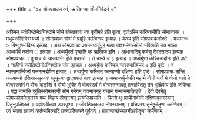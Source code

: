 +++
title = "०२ सोमप्रवाकवरणं, ऋत्विग्भ्यः सोमनिवेदनं च"

+++

अस्मिन् ज्योतिष्टोमेऽग्निष्टोमे सोमे सोमप्रवाकं त्वां वृणीमहे इति वृत्वा, वृतोऽस्मि करिष्यामीति सोमप्रवाकः । मधुपर्कादिभिरभ्यर्च्य । सोमप्रवाक सोमं मे प्रब्रूहि ऋत्विग्भ्य इत्याह । केभ्य इति सोमप्रवाकेनोक्ते । यजमानः :- विष्णुशर्मादिभ्य इत्याह । अथ सोमप्रवाकः प्रथममध्वर्युगृहं गत्वा यज्ञशर्मणस्सोमो भविष्यति तत्र भवता आध्वर्यवं कर्तव्य ं इत्याह । अध्वर्युस्तं पृच्छति क ऋत्विज इति । आधानादिषु कर्मसु देवदत्तादय इत्याह सोमप्रवाकः । पुनश्च के याजयन्ति इति पृच्छति । ते चान्ये च ३ इत्याह । अध्वर्युणा कच्चिन्नाहीनः इति पृष्टे । नाहीनो ज्योतिष्टोमोऽग्निष्टोमः सोम इत्याह । अध्वर्युणा कच्चिन्न न्यस्तमार्त्विज्यं ४ इति पृष्टे । न न्यस्तमार्त्विज्यं यजमानदोषेण इत्याह । अध्वर्युणा कच्चित् कल्याण्यो दक्षिणाः इति पृष्टे । सोमप्रवाकः सन्ति कल्याण्यो दक्षिणास्सुरूपाः बहुमूल्याः द्वादशशतं गावः इत्याह । अथाध्वर्युर्जपति महन्मे वोचो भर्गो मे वोचो यशो मे वोचस्स्तोमं मे वोचः क्ऌप्तिं मे वोचो भुक्तिं मे वोचस्सर्वं मे वोचस्तन्मावतु तन्माविशतु तेन भुक्षिषीय इति जपित्वा । पद्वा नामासि स्रुतिस्सोमसरणी सोमं गमेयम् यजमानगृहं गच्छन् पन्थानमातिष्ठते । देवो देवमेतु सोमस्सोममेत्वृतस्य पथा विहाय दौष्कृत्यम् इत्यभिप्रव्रजति । पितरो भूः प्राचीनावीती दक्षिणावृत्तस्स्वान् पितॄनुपतिष्ठते । यज्ञोपवीत्यप उपस्पृश्य । जीवत्पितृकस्य नोपस्थानम् । प्रतिप्रस्थातृनेष्ट्रुन्नेतॄणां क्रमेणैवम् । एवं भवता ब्रह्मत्वं कर्तव्यमित्यादि प्रश्नप्रतिवचने पूर्ववत् । ब्राह्मणाच्छंस्याग्नीध्रपोतॄणां क्रमेणैवम् ।
